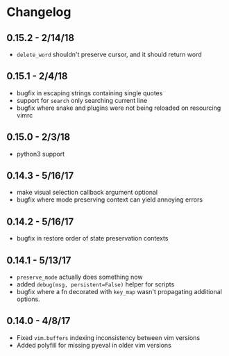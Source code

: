 # Changelog

## 0.15.2 - 2/14/18
* `delete_word` shouldn't preserve cursor, and it should return word

## 0.15.1 - 2/4/18
* bugfix in escaping strings containing single quotes
* support for `search` only searching current line
* bugfix where snake and plugins were not being reloaded on resourcing vimrc

## 0.15.0 - 2/3/18
* python3 support

## 0.14.3 - 5/16/17
* make visual selection callback argument optional
* bugfix where mode preserving context can yield annoying errors

## 0.14.2 - 5/16/17
* bugfix in restore order of state preservation contexts

## 0.14.1 - 5/13/17
* `preserve_mode` actually does something now
* added `debug(msg, persistent=False)` helper for scripts
* bugfix where a fn decorated with `key_map` wasn't propagating additional options.

## 0.14.0 - 4/8/17
* Fixed `vim.buffers` indexing inconsistency between vim versions
* Added polyfill for missing pyeval in older vim versions
